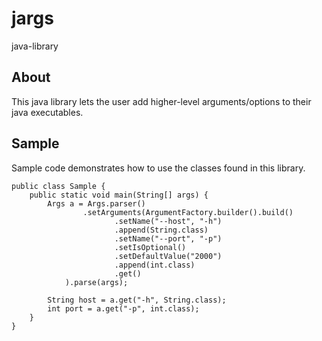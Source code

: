 # jargs
java-library

## About
This java library lets the user add higher-level arguments/options to 
their java executables. 

## Sample


Sample code demonstrates how to use the classes found in this library.

    public class Sample {
        public static void main(String[] args) {
            Args a = Args.parser()
                    .setArguments(ArgumentFactory.builder().build()
                           .setName("--host", "-h")
                           .append(String.class)
                           .setName("--port", "-p")
                           .setIsOptional()
                           .setDefaultValue("2000")
                           .append(int.class)
                           .get()
                ).parse(args);
                
            String host = a.get("-h", String.class);
            int port = a.get("-p", int.class);
        }
    }  
